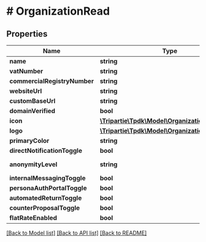 # # OrganizationRead

## Properties

Name | Type | Description | Notes
------------ | ------------- | ------------- | -------------
**name** | **string** |  | [optional]
**vatNumber** | **string** |  | [optional]
**commercialRegistryNumber** | **string** |  | [optional]
**websiteUrl** | **string** |  | [optional]
**customBaseUrl** | **string** |  | [optional]
**domainVerified** | **bool** |  |
**icon** | [**\Tripartie\Tpdk\Model\OrganizationMediaRead**](OrganizationMediaRead.md) |  | [optional]
**logo** | [**\Tripartie\Tpdk\Model\OrganizationMediaRead**](OrganizationMediaRead.md) |  | [optional]
**primaryColor** | **string** |  | [optional]
**directNotificationToggle** | **bool** |  | [default to true]
**anonymityLevel** | **string** |  | [default to 'PARTIAL_FIRST_NAME']
**internalMessagingToggle** | **bool** |  | [default to true]
**personaAuthPortalToggle** | **bool** |  |
**automatedReturnToggle** | **bool** |  | [default to true]
**counterProposalToggle** | **bool** |  | [default to true]
**flatRateEnabled** | **bool** |  | [optional] [readonly]

[[Back to Model list]](../../README.md#models) [[Back to API list]](../../README.md#endpoints) [[Back to README]](../../README.md)
